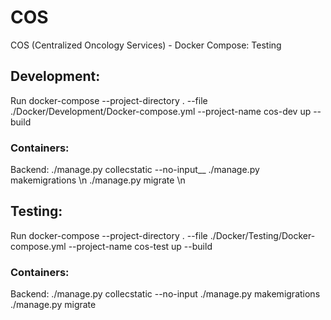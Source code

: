 # COS
COS (Centralized Oncology Services) - Docker Compose: Testing

## Development:
Run
docker-compose --project-directory . --file ./Docker/Development/Docker-compose.yml --project-name cos-dev up --build
### Containers:
Backend:
./manage.py collecstatic --no-input__
./manage.py makemigrations \n
./manage.py migrate \n


## Testing:
Run
docker-compose --project-directory . --file ./Docker/Testing/Docker-compose.yml --project-name cos-test up --build
### Containers:
Backend:
./manage.py collecstatic --no-input
./manage.py makemigrations
./manage.py migrate
